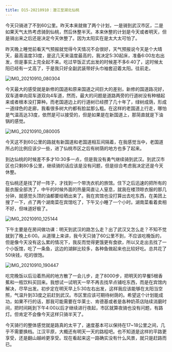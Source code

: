 ```yaml
---
title: D15-20210910：潜江至湖北仙桃
---
```


今天只骑进了不到60公里。昨天本来就做了两个计划，一是骑到武汉市区，二是如果天气太热考虑骑到仙桃，然后休整半天。本来休整的计划是今天或者明天，但是骑出来之后还是决定今天休整了。因为太阳实在是太大太可怕了。

昨天晚上睡觉前看天气预报就觉得今天情况不会很好，天气预报说今天是个大晴天，最高温度33度，是这几天来温度最高的，我决定5:30起床，准备6:00左右出发，但是事实上完全起不来。吃过早饭正式出发的时候差不多6:40了，这时候太阳已经有一丈高了，于是我只好全副武装带好头巾袖套迎着太阳。往前走。

![IMG_20210910_080304](https://ridemypic.oss-cn-chengdu.aliyuncs.com/rideimg/IMG_20210910_080304.jpg)

今天最大的感受就是新修的国道和原来国道之间巨大的差别，新修的国道路况好，双车道单向双车道双向4车道，然而，最大的问题是道路两旁的行道树没有种植起来或者根本没打算种。而老国道边上的行道树已经攒了几十年了，绿树成荫，形成一道绿色的走廊，我看很多树大约都有脸盆那么粗。在这样的老国道上行走，哪怕是气温高达33度，依然是可以接受的，但是如果是在新国道上，那简直就是下油锅的感觉。

![IMG_20210910_080005](https://ridemypic.oss-cn-chengdu.aliyuncs.com/rideimg/IMG_20210910_080005.jpg)

今天这不到60公里的路就有新国道和老国道相互间隔着，在我感觉当中，老国道所占的比例应该少一些，进了仙桃市区之后有树荫的地方也多了起来。

到达仙桃的时候差不多才10:30多一点，但是我没有勇气继续骑到武汉。到武汉市区也只剩80多公里，继续骑的话应该是没有问题，但是综合考虑我决定还是今天休整。

在仙桃还是找了好一阵子，才找到一个带洗衣机的旅馆。住下之后迅速的把所有的脏衣服全部洗了，中午的时候外面的热量简直让人窒息，就我在楼顶晾衣服的那几分钟，就感觉头顶的油都要给晒出来了。我在宾馆也没打算出去吃东西，在美团上搜了一下，点了两个湖南菜在宾馆吃了，下午又小睡了一个小时。湖南菜看着卖相不好，但味道好极了。

![IMG_20210910_125144](https://ridemypic.oss-cn-chengdu.aliyuncs.com/rideimg/IMG_20210910_125144.jpg)

下午主要是在房间做功课：明天到武汉的路怎么走？出了武汉又怎么走？不知不觉就到了晚上6:00。从道理上来讲，我今天只骑了60公里不到，不应该吃晚饭的，但是像今天没有这么累的情况下，我反而觉得更饿更有食欲，所以又走出去找了一个小饭馆，吃了一条鱼，这边的湖鲜比较多，各种鱼做起来也比较好吃。总共花了50块钱，吃的很饱。

![IMG_20210910_190447](https://ridemypic.oss-cn-chengdu.aliyuncs.com/rideimg/IMG_20210910_190447.jpg)

吃完晚饭以后沿着热闹的地方散了一会儿步，走了8000步，把明天的早餐5根香蕉和一瓶饮料买回来。我想试一试明天一早不再去找早点铺吃东西，而是在宾馆内解决，尽早出发。初步定在明天早上5:30左右出发，这样我应该能够在太阳当空照，气温升到33度之前赶到武汉。市区里应该可期待树荫的。希望这个计划能成功，如果不行的话，那我可能需要在华莱士、肯德基或者是各种奶茶店陆续消磨时间，把时间耗到下午4:00以后才继续进行夜起，市区就算夜骑也没有问题，有路灯。但肯定不会像今天这样只骑半天了。

今天骑行的整体感觉就是路真的太平了，速度基本可以保持在17~18公里之间，几乎不需要换档。江汉平原，大概还有明天一天的路程吧。也不知道是这样的平路更享受，还是翻山越岭更享受。现在看起来这一路确实没有什么风景，就只是赶路而已。